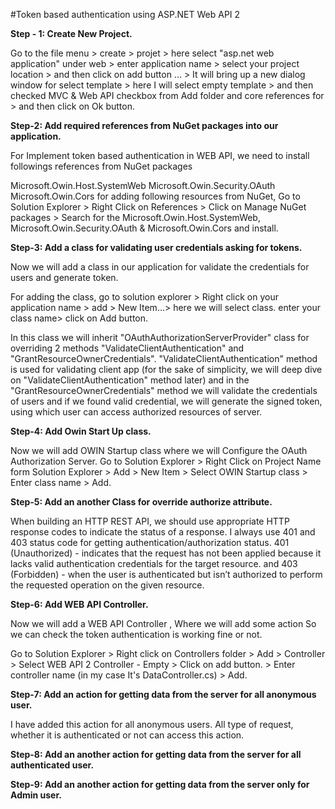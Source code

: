 


#Token based authentication using ASP.NET Web API 2

**Step - 1: Create New Project.**

Go to the file menu > create > projet > here select "asp.net web application" under web > enter application name > select your project location > and then click on add button ... >
It will bring up a new dialog window for select template > here I will select empty template > and then checked MVC & Web API checkbox from Add folder and core references for > and then click on Ok button. 


**Step-2: Add required references from NuGet packages into our application.**

For Implement token based authentication in WEB API, we need to install followings references from NuGet packages

Microsoft.Owin.Host.SystemWeb
Microsoft.Owin.Security.OAuth
Microsoft.Owin.Cors
for adding following resources from NuGet, Go to Solution Explorer >  Right Click on References > Click on Manage NuGet packages > Search for the Microsoft.Owin.Host.SystemWeb,  Microsoft.Owin.Security.OAuth & Microsoft.Owin.Cors and install. 


**Step-3: Add a class for validating user credentials asking for tokens.**

Now we will add a class in our application for validate the credentials for users and generate token.

For adding the class, go to solution explorer > Right click on your application name > add > New Item...> here we will select class. enter your class name> click on Add button.

In this class we will inherit "OAuthAuthorizationServerProvider" class for  overriding 2 methods "ValidateClientAuthentication" and "GrantResourceOwnerCredentials". "ValidateClientAuthentication" method is used for validating client app (for the sake of simplicity, we will  deep dive on "ValidateClientAuthentication" method later) and in the "GrantResourceOwnerCredentials"  method we will validate the credentials of users and if we found valid credential, we will generate the signed token, using which user can access authorized resources of server.

**Step-4: Add Owin Start Up class.**

Now we will add OWIN Startup  class where we will Configure the OAuth Authorization Server.
Go to Solution Explorer > Right Click on Project Name form Solution Explorer > Add > New Item > Select OWIN Startup class > Enter class name > Add.

**Step-5: Add an another Class for override authorize attribute.**

When building an HTTP REST API, we should use appropriate HTTP response codes to indicate the status of a response. I always use 401 and 403 status code for getting authentication/authorization status. 401 (Unauthorized) - indicates that the request has not been applied because it lacks valid authentication credentials for the target resource. and 403 (Forbidden) - when the user is authenticated but isn’t authorized to perform the requested operation on the given resource.

**Step-6: Add WEB API Controller.** 

Now we will add a WEB API Controller , Where we will add some action So we can check the token authentication is working fine or not.

Go to Solution Explorer > Right click on Controllers folder > Add > Controller > Select WEB API 2 Controller - Empty > Click on add button. > Enter controller name (in my case It's DataController.cs) > Add.


**Step-7: Add an action for getting data from the server for all anonymous user.**

I have added this action for all anonymous users. All type of request, whether it is authenticated or not can access this action.

**Step-8: Add an another action for getting data from the server for all authenticated user.**

**Step-9: Add an another action for getting data from the server only for Admin user.**

